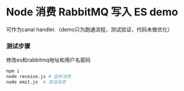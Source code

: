 # Node 消费 RabbitMQ 写入 ES demo
可作为canal handler.（demo只为跑通流程，测试验证，代码未做优化）

### 测试步骤

修改es和rabbitmq地址和用户名密码

```bash
npm i
node receive.js # 监听消息
node emit.js  # 发送消息
```
